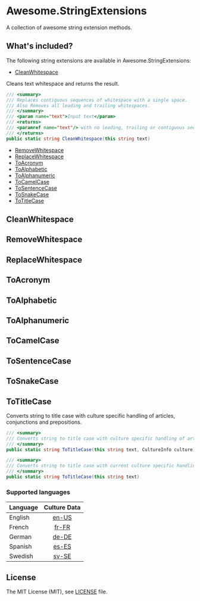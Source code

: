 # Awesome.StringExtensions

A collection of awesome string extension methods.

## What's included?

The following string extensions are available in Awesome.StringExtensions:

* [CleanWhitespace](#CleanWhitespace)

Cleans text whitespace and returns the result.

```csharp
/// <summary>
/// Replaces contiguous sequences of whitespace with a single space.
/// Also Removes all leading and trailing whitespaces.
/// </summary>
/// <param name="text">Input text</param>
/// <returns>
/// <paramref name="text"/> with no leading, trailing or contiguous sequences of whitespace.
/// </returns>
public static string CleanWhitespace(this string text)
```
        
* [RemoveWhitespace](#RemoveWhitespace)
* [ReplaceWhitespace](#ReplaceWhitespace)
* [ToAcronym](#ToAcronym)
* [ToAlphabetic](#ToAlphabetic)
* [ToAlphanumeric](#ToAlphanumeric)
* [ToCamelCase](#ToCamelCase)
* [ToSentenceCase](#ToSentenceCase)
* [ToSnakeCase](#ToSnakeCase)
* [ToTitleCase](#ToTitleCase)

## CleanWhitespace

## RemoveWhitespace

## ReplaceWhitespace

## ToAcronym

## ToAlphabetic

## ToAlphanumeric

## ToCamelCase

## ToSentenceCase

## ToSnakeCase

## ToTitleCase

Converts string to title case with culture specific handling of articles, conjunctions and prepositions.

```csharp
/// <summary>
/// Converts string to title case with culture specific handling of articles, conjunctions and prepositions.
/// </summary>
public static string ToTitleCase(this string text, CultureInfo culture)
```
```csharp
/// <summary>
/// Converts string to title case with current culture specific handling of articles, conjunctions and prepositions.
/// </summary>
public static string ToTitleCase(this string text)
```

### Supported languages

|Language|Culture Data|
| -------------------  | :------------------: |
|English|[en-US](Awesome.StringExtensions/CultureData/en-US.json)|
|French|[fr-FR](Awesome.StringExtensions/CultureData/fr-FR.json)|
|German|[de-DE](Awesome.StringExtensions/CultureData/de-DE.json)|
|Spanish|[es-ES](Awesome.StringExtensions/CultureData/es-ES.json)|
|Swedish|[sv-SE](Awesome.StringExtensions/CultureData/sv-SE.json)|

## License

The MIT License (MIT), see [LICENSE](LICENSE) file.
